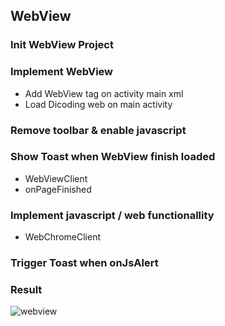 ## WebView

### Init WebView Project

### Implement WebView
- Add WebView tag on activity main xml
- Load Dicoding web on main activity

### Remove toolbar & enable javascript

### Show Toast when WebView finish loaded
- WebViewClient
- onPageFinished

### Implement javascript / web functionallity
- WebChromeClient

### Trigger Toast when onJsAlert

### Result
![webview](https://user-images.githubusercontent.com/27923352/191003042-f5a7eff5-e985-4767-aa02-50e4347bb321.png)
